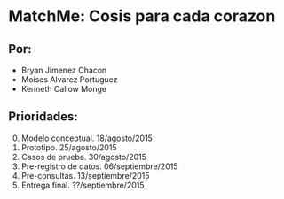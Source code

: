 # MatchMe: Cosis para cada corazon

## Por:
- Bryan Jimenez Chacon
- Moises Alvarez Portuguez
- Kenneth Callow Monge

## Prioridades:
0. Modelo conceptual. 18/agosto/2015
1. Prototipo. 25/agosto/2015
2. Casos de prueba. 30/agosto/2015
3. Pre-registro de datos. 06/septiembre/2015
4. Pre-consultas. 13/septiembre/2015
5. Entrega final. ??/septiembre/2015
